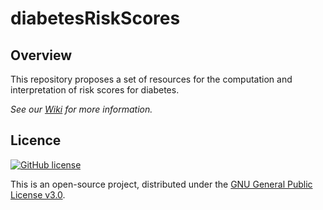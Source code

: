 diabetesRiskScores
======

## Overview

This repository proposes a set of resources for the computation and interpretation of risk scores for diabetes.

*See our [Wiki](https://github.com/mvaudel/diabetesRiskScores/wiki) for more information.*

## Licence
[![GitHub license](https://img.shields.io/eclipse-marketplace/l/notepad4e.svg)](https://github.com/mvaudel/diabetesRiskScores/blob/master/LICENSE)

This is an open-source project, distributed under the [GNU General Public License v3.0](https://github.com/mvaudel/diabetesRiskScores/blob/master/LICENSE "License"). 